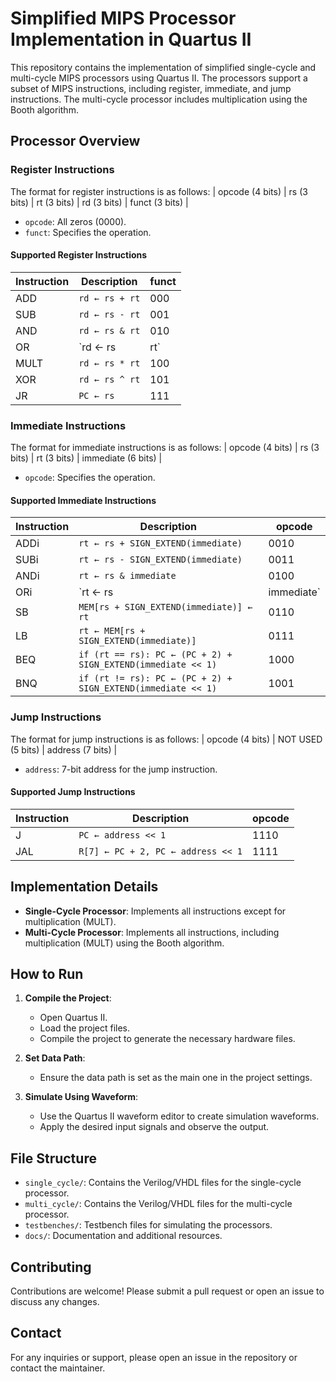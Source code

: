 # Simplified MIPS Processor Implementation in Quartus II

This repository contains the implementation of simplified single-cycle and multi-cycle MIPS processors using Quartus II. The processors support a subset of MIPS instructions, including register, immediate, and jump instructions. The multi-cycle processor includes multiplication using the Booth algorithm.

## Processor Overview

### Register Instructions

The format for register instructions is as follows:
| opcode (4 bits) | rs (3 bits) | rt (3 bits) | rd (3 bits) | funct (3 bits) |

- `opcode`: All zeros (0000).
- `funct`: Specifies the operation.

#### Supported Register Instructions

| Instruction | Description           | funct |
|-------------|-----------------------|-------|
| ADD         | `rd ← rs + rt`        | 000   |
| SUB         | `rd ← rs - rt`        | 001   |
| AND         | `rd ← rs & rt`        | 010   |
| OR          | `rd ← rs | rt`        | 011   |
| MULT        | `rd ← rs * rt`        | 100   |
| XOR         | `rd ← rs ^ rt`        | 101   |
| JR          | `PC ← rs`             | 111   |

### Immediate Instructions

The format for immediate instructions is as follows:
| opcode (4 bits) | rs (3 bits) | rt (3 bits) | immediate (6 bits) |

- `opcode`: Specifies the operation.

#### Supported Immediate Instructions

| Instruction | Description                                    | opcode |
|-------------|------------------------------------------------|--------|
| ADDi        | `rt ← rs + SIGN_EXTEND(immediate)`             | 0010   |
| SUBi        | `rt ← rs - SIGN_EXTEND(immediate)`             | 0011   |
| ANDi        | `rt ← rs & immediate`                          | 0100   |
| ORi         | `rt ← rs | immediate`                          | 0101   |
| SB          | `MEM[rs + SIGN_EXTEND(immediate)] ← rt`        | 0110   |
| LB          | `rt ← MEM[rs + SIGN_EXTEND(immediate)]`        | 0111   |
| BEQ         | `if (rt == rs): PC ← (PC + 2) + SIGN_EXTEND(immediate << 1)` | 1000   |
| BNQ         | `if (rt != rs): PC ← (PC + 2) + SIGN_EXTEND(immediate << 1)` | 1001   |

### Jump Instructions

The format for jump instructions is as follows:
| opcode (4 bits) | NOT USED (5 bits) | address (7 bits) |

- `address`: 7-bit address for the jump instruction.

#### Supported Jump Instructions

| Instruction | Description                                  | opcode |
|-------------|----------------------------------------------|--------|
| J           | `PC ← address << 1`                          | 1110   |
| JAL         | `R[7] ← PC + 2, PC ← address << 1`           | 1111   |

## Implementation Details

- **Single-Cycle Processor**: Implements all instructions except for multiplication (MULT).
- **Multi-Cycle Processor**: Implements all instructions, including multiplication (MULT) using the Booth algorithm.

## How to Run

1. **Compile the Project**:
   - Open Quartus II.
   - Load the project files.
   - Compile the project to generate the necessary hardware files.

2. **Set Data Path**:
   - Ensure the data path is set as the main one in the project settings.

3. **Simulate Using Waveform**:
   - Use the Quartus II waveform editor to create simulation waveforms.
   - Apply the desired input signals and observe the output.

## File Structure

- `single_cycle/`: Contains the Verilog/VHDL files for the single-cycle processor.
- `multi_cycle/`: Contains the Verilog/VHDL files for the multi-cycle processor.
- `testbenches/`: Testbench files for simulating the processors.
- `docs/`: Documentation and additional resources.

## Contributing

Contributions are welcome! Please submit a pull request or open an issue to discuss any changes.

## Contact

For any inquiries or support, please open an issue in the repository or contact the maintainer.

